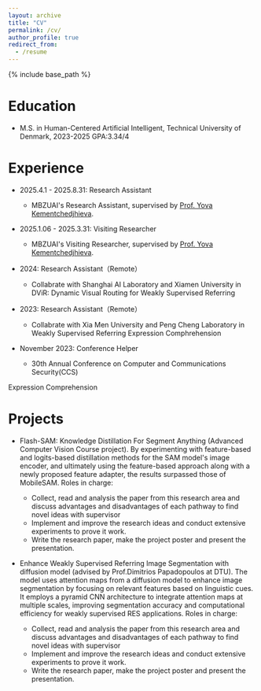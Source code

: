 ```yaml
---
layout: archive
title: "CV"
permalink: /cv/
author_profile: true
redirect_from:
  - /resume
---
```


{% include base_path %}

Education
======
* M.S. in Human-Centered Artificial Intelligent, Technical University of Denmark, 2023-2025 GPA:3.34/4

Experience
======
* 2025.4.1 - 2025.8.31: Research Assistant  
  * MBZUAI's Research Assistant, supervised by [Prof. Yova Kementchedjhieva](https://yovakem.github.io/).

* 2025.1.06 - 2025.3.31: Visiting Researcher  
  * MBZUAI's Visiting Researcher, supervised by [Prof. Yova Kementchedjhieva](https://yovakem.github.io/).
    
* 2024: Research Assistant（Remote）
  * Collabrate with Shanghai AI Laboratory and Xiamen University in DViR: Dynamic Visual Routing for Weakly Supervised Referring

* 2023: Research Assistant（Remote）
  * Collabrate with Xia Men University and Peng Cheng Laboratory in Weakly Supervised Referring Expression Comphrehension

* November 2023: Conference Helper
  * 30th Annual Conference on Computer and Communications Security(CCS)

Expression Comprehension
  
<!-- Skills
======
* Skill 1
* Skill 2
  * Sub-skill 2.1
  * Sub-skill 2.2
  * Sub-skill 2.3
* Skill 3 -->

<!-- Publications
======
  <ul>{% for post in site.publications reversed %}
    {% include archive-single-cv.html %}
  {% endfor %}</ul> -->
  
Projects
======
* Flash-SAM: Knowledge Distillation For Segment Anything (Advanced Computer Vision Course project).
By experimenting with feature-based and logits-based distillation methods for the SAM model's image encoder, and ultimately using the feature-based approach along with a newly proposed feature adapter, the results surpassed those of MobileSAM.
 Roles in charge: 
  * Collect, read and analysis the paper from this research area and discuss advantages and disadvantages of each pathway to find novel ideas with supervisor
  * Implement and improve the research ideas and conduct extensive experiments to prove it work.
  * Write the research paper, make the project poster and present the presentation.
  
* Enhance Weakly Supervised Referring Image Segmentation with diffusion model (advised by Prof.Dimitrios Papadopoulos at DTU).
The model uses attention maps from a diffusion model to enhance image segmentation by focusing on relevant features based on linguistic cues. It employs a pyramid CNN architecture to integrate attention maps at multiple scales, improving segmentation accuracy and computational efficiency for weakly supervised RES applications.
Roles in charge: 
  * Collect, read and analysis the paper from this research area and discuss advantages and disadvantages of each pathway to find novel ideas with supervisor
  * Implement and improve the research ideas and conduct extensive experiments to prove it work.
  * Write the research paper, make the project poster and present the presentation.

